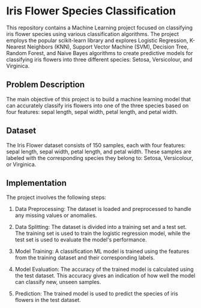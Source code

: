# Iris Flower Species Classification
This repository contains a Machine Learning project focused on classifying iris flower species using various classification algorithms. The project employs the popular scikit-learn library and explores Logistic Regression, K-Nearest Neighbors (KNN), Support Vector Machine (SVM), Decision Tree, Random Forest, and Naive Bayes algorithms to create predictive models for classifying iris flowers into three different species: Setosa, Versicolour, and Virginica.

## Problem Description
The main objective of this project is to build a machine learning model that can accurately classify iris flowers into one of the three species based on four features: sepal length, sepal width, petal length, and petal width.

## Dataset
The Iris Flower dataset consists of 150 samples, each with four features: sepal length, sepal width, petal length, and petal width. These samples are labeled with the corresponding species they belong to: Setosa, Versicolour, or Virginica.

## Implementation
The project involves the following steps:

1. Data Preprocessing: The dataset is loaded and preprocessed to handle any missing values or anomalies.

2. Data Splitting: The dataset is divided into a training set and a test set. The training set is used to train the logistic regression model, while the test set is used to evaluate the model's performance.

3. Model Training: A classification ML model is trained using the features from the training dataset and their corresponding labels.

4. Model Evaluation: The accuracy of the trained model is calculated using the test dataset. This accuracy gives an indication of how well the model can classify new, unseen samples.

5. Prediction: The trained model is used to predict the species of iris flowers in the test dataset.
